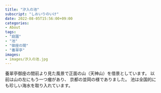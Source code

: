 ```yaml
---
title: "汐入の池"
subscript: "しおいりのいけ"
date: 2022-08-05T15:56:00+09:00
categories:
- About
tags:
- "庭園"
- "池"
- "御座の間"
- "養翠亭"
images:
- images/汐入の池.jpg
---
```


養翠亭御座の間前より見た風景で正面の山（天神山）を借景としています。
以前は山の左にもう一つ瘤があり、
京都の並岡の様でありました。
池は全国的にも珍しい海水を取り入れています。
